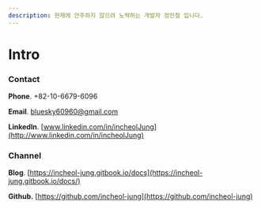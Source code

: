 ```yaml
---
description: 현재에 안주하지 않으려 노력하는 개발자 정인철 입니다.
---
```


# Intro

### Contact

**Phone**. +82-10-6679-6096

**Email**. [bluesky60960@gmail.com](mailto:bluesky60960@gmail.com)

**LinkedIn**. [www.linkedin.com/in/incheolJung](http://www.linkedin.com/in/incheolJung)

### Channel

**Blog**. [https://incheol-jung.gitbook.io/docs](https://incheol-jung.gitbook.io/docs/)

**Github.** [https://github.com/incheol-jung](https://github.com/incheol-jung)

